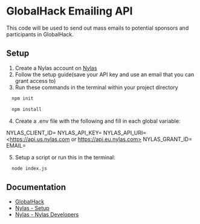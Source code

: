 # GlobalHack Emailing API
This code will be used to send out mass emails to potential sponsors and participants in GlobalHack.


## Setup
1. Create a Nylas account on [Nylas](https://www.nylas.com/)
2. Follow the setup guide(save your API key and use an email that you can grant access to)
3. Run these commands in the terminal within your project directory
```bash 
  npm init

  npm install
```
4. Create a .env file with the following and fill in each global variable:

NYLAS_CLIENT_ID=<INSERT YOUR CLIENT_ID>
NYLAS_API_KEY=<INSERT YOUR API_KEY>
NYLAS_API_URI=<https://api.us.nylas.com or https://api.eu.nylas.com>
NYLAS_GRANT_ID=<INSERT YOUR GRANT_ID>
EMAIL=<INSERT SENDER EMAIL>

5. Setup a script or run this in the terminal:

```bash 
  node index.js
```


## Documentation
- [GlobalHack](https://www.instagram.com/globalhack.id/)
- [Nylas - Setup](https://developer.nylas.com/docs/v3/quickstart/email/#get-your-application-credentials)
- [Nylas - Nylas Developers](https://developer.nylas.com/)